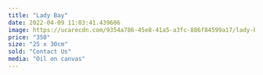 ```yaml
---
title: "Lady Bay"
date: 2022-04-09 11:03:41.439606
image: https://ucarecdn.com/9354a786-45e8-41a5-a3fc-886f84599a17/lady-bay.jpg
price: "350"
size: "25 x 30cm"
sold: "Contact Us"
media: "Oil on canvas"
---
```


